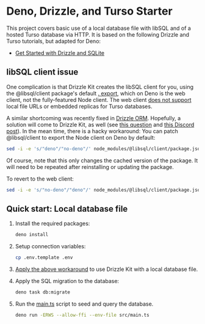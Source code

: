 # Deno, Drizzle, and Turso Starter

This project covers basic use of a local database file with libSQL and of a hosted Turso database via HTTP.
It is based on the following Drizzle and Turso tutorials, but adapted for Deno:

- [Get Started with Drizzle and SQLite](https://orm.drizzle.team/docs/get-started/sqlite-new)

## libSQL client issue

One complication is that Drizzle Kit creates the libSQL client for you, using the @libsql/client package's default [. export](https://github.com/tursodatabase/libsql-client-ts/blob/e9db106651333b5111a640c1ea0d141a281d0aba/packages/libsql-client/package.json#L28), which on Deno is the web client, not the fully-featured Node client.
The web client [does not support](https://docs.turso.tech/sdk/ts/reference#local-development) local file URLs or embedded replicas for Turso databases.

A similar shortcoming was recently fixed in [Drizzle ORM](https://github.com/drizzle-team/drizzle-orm/releases/tag/0.35.3).
Hopefully, a solution will come to Drizzle Kit, as well (see [this question](https://github.com/drizzle-team/drizzle-orm/discussions/3122) and [this Discord post](https://discord.com/channels/1043890932593987624/1070810929475883038/1300278316414009415)).
In the mean time, there is a hacky workaround: You can patch @libsql/client to export the Node client on Deno by default:

```sh
sed -i -e 's/"deno"/"no-deno"/' node_modules/@libsql/client/package.json
```

Of course, note that this only changes the cached version of the package.
It will need to be repeated after reinstalling or updating the package.

To revert to the web client:

```sh
sed -i -e 's/"no-deno"/"deno"/' node_modules/@libsql/client/package.json
```

## Quick start: Local database file

1. Install the required packages:

   ```sh
   deno install
   ```

2. Setup connection variables:

   ```sh
   cp .env.template .env
   ```

3. [Apply the above workaround](#libsql-client-issue) to use Drizzle Kit with a local database file.

4. Apply the SQL migration to the database:

   ```sh
   deno task db:migrate
   ```

5. Run the [main.ts](src/main.ts) script to seed and query the database.

   ```sh
   deno run -ERWS --allow-ffi --env-file src/main.ts
   ```


